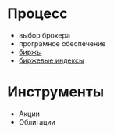 # Процесс
* выбор брокера
* програмное обеспечение
*  [биржы](stoks.md)
* [биржевые индексы](stok_indexes.md)
# Инструменты
* Акции
* Облигации
